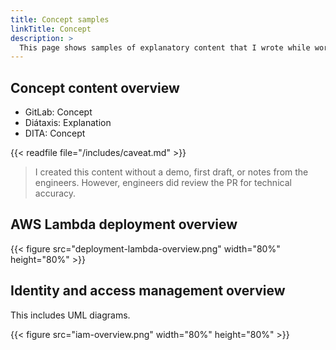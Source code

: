 ```yaml
---
title: Concept samples
linkTitle: Concept
description: >
  This page shows samples of explanatory content that I wrote while working for Armory.
---
```


## Concept content overview

- GitLab: Concept
- Diátaxis: Explanation
- DITA: Concept

{{< readfile file="/includes/caveat.md" >}}

>I created this content without a demo, first draft, or notes from the engineers. However, engineers did review the PR for technical accuracy.

## AWS Lambda deployment overview

{{< figure src="deployment-lambda-overview.png" width="80%" height="80%" >}}

## Identity and access management overview

This includes UML diagrams.

{{< figure src="iam-overview.png" width="80%" height="80%" >}}
